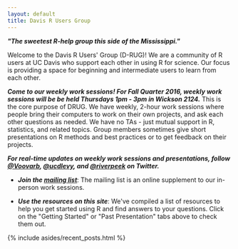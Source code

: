 ```yaml
---
layout: default
title: Davis R Users Group
---
```


<article class="row">
  <section class="small-12 large-8 columns page-content" markdown="1">

***"The sweetest R-help group this side of the Mississippi."***

Welcome to the Davis R Users' Group (D-RUG)!  We are a community of R users at UC Davis who support each other in using R for science. Our focus is providing a space for beginning and intermediate users to learn from each other.

***Come to our weekly work sessions!  For Fall Quarter 2016, weekly work sessions will be be held Thursdays 1pm - 3pm in Wickson 2124.*** 
This is the core purpose of DRUG.  We have weekly, 2-hour work sessions where people bring their computers to work on their own projects, and ask each other questions as needed.  We have no TAs - just mutual support in R, statistics, and related topics.  Group members sometimes give short presentations on R methods and best practices or to get feedback on their projects.
    
***For real-time updates on weekly work sessions and presentations, follow [@Voovarb](http://www.twitter.com/Voovarb/),  [@ucdlevy](http://www.twitter.com/ucdlevy), and [@riverpeek](http://www.twitter.com/riverpeek/) on Twitter.***

 - ***Join the [mailing list](https://groups.google.com/d/forum/davis-rug)***: The mailing list is an online supplement to our in-person work sessions.

 - ***Use the resources on this site***: We've compiled a list of resources to help you get started using R and find answers to your questions.  Click on the "Getting Started" or "Past Presentation" tabs above to check them out.

</section>
    {% include asides/recent_posts.html %}
</article>
